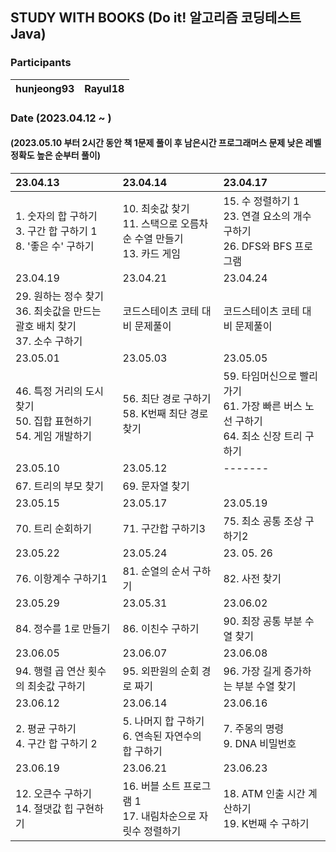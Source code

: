## STUDY WITH BOOKS (Do it! 알고리즘 코딩테스트 Java)

### Participants

| hunjeong93 | Rayul18 |
| :-----: | :-----: |

### Date (2023.04.12 ~ )
#### (2023.05.10 부터 2시간 동안 책 1문제 풀이 후 남은시간 프로그래머스 문제 낮은 레벨 정확도 높은 순부터 풀이)

| 23.04.13                                                   | 23.04.14                                             | 23.04.17                                                          |
|:-----------------------------------------------------------|:-----------------------------------------------------|:------------------------------------------------------------------|
| 1. 숫자의 합 구하기<br/> 3. 구간 합 구하기 1<br/>8. '좋은 수' 구하기<br/>     | 10. 최솟값 찾기 <br/> 11. 스택으로 오름차순 수열 만들기 <br/>13. 카드 게임 | 15. 수 정렬하기 1<br/>23. 연결 요소의 개수 구하기 <br/> 26. DFS와 BFS 프로그램        | <br/>
| 23.04.19                                                   | 23.04.21                                             | 23.04.24                                                          |
| 29. 원하는 정수 찾기 <br/> 36. 최솟값을 만드는 괄호 배치 찾기 <br/> 37. 소수 구하기 | 코드스테이츠 코테 대비 문제풀이                                    | 코드스테이츠 코테 대비 문제풀이                                                 |
| 23.05.01                                                   | 23.05.03                                             | 23.05.05                                                          |
| 46. 특정 거리의 도시 찾기 <br/> 50. 집합 표현하기 <br/> 54. 게임 개발하기       | 56. 최단 경로 구하기 <br/> 58. K번째 최단 경로 찾기                 | 59. 타임머신으로 빨리 가기 <br/> 61. 가장 빠른 버스 노선 구하기 <br/> 64. 최소 신장 트리 구하기 |
| 23.05.10                                                   | 23.05.12                                             | -------                                                           |
| 67. 트리의 부모 찾기                                              | 69. 문자열 찾기                                           |                                                                   |
| 23.05.15                                                   | 23.05.17                                             | 23.05.19                                                          |
| 70. 트리 순회하기                                                | 71. 구간합 구하기3                                         | 75. 최소 공통 조상 구하기2                                                 |                                                |
 | 23.05.22                                                   | 23.05.24 | 23. 05. 26|
| 76. 이항계수 구하기1 | 81. 순열의 순서 구하기 | 82. 사전 찾기 | 
|23.05.29 | 23.05.31 | 23.06.02|
|84. 정수를 1로 만들기 | 86. 이친수 구하기 | 90. 최장 공통 부분 수열 찾기 |
| 23.06.05 | 23.06.07 | 23.06.08 |
| 94. 행렬 곱 연산 횟수의 최솟값 구하기 | 95. 외판원의 순회 경로 짜기 | 96. 가장 길게 증가하는 부분 수열 찾기 |
| 23.06.12 | 23.06.14 | 23.06.16 |
| 2. 평균 구하기 <br/> 4. 구간 합 구하기 2 | 5. 나머지 합 구하기 <br/> 6. 연속된 자연수의 합 구하기 | 7. 주몽의 명령 <br/> 9. DNA 비밀번호 |
| 23.06.19 | 23.06.21 | 23.06.23 |
| 12. 오큰수 구하기 <br/> 14. 절댓값 힙 구현하기 | 16. 버블 소트 프로그램 1 <br/> 17. 내림차순으로 자릿수 정렬하기 | 18. ATM 인출 시간 계산하기 <br/> 19. K번째 수 구하기 |
